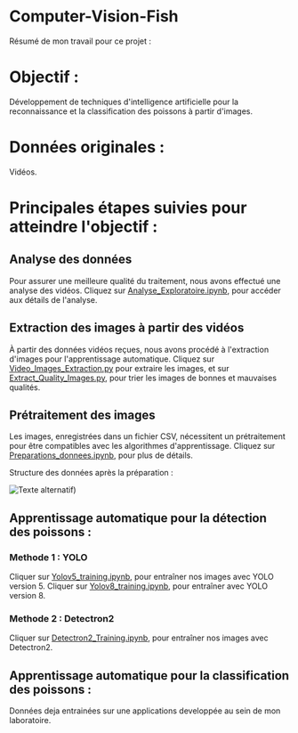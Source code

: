# Computer-Vision-Fish

Résumé de mon travail pour ce projet :

# Objectif : 
Développement de techniques d'intelligence artificielle pour la reconnaissance et la classification des poissons à partir d'images.

# Données originales :
Vidéos.

# Principales étapes suivies pour atteindre l'objectif :
## Analyse des données 
Pour assurer une meilleure qualité du traitement, nous avons effectué une analyse des vidéos. Cliquez sur [Analyse_Exploratoire.ipynb](https://github.com/Mikael1226/Computer-Vision-Fish/blob/main/Analyse_Exploratoire.ipynb), pour accéder aux détails de l'analyse.
## Extraction des images à partir des vidéos 
À partir des données vidéos reçues, nous avons procédé à l'extraction d'images pour l'apprentissage automatique. Cliquez sur [Video_Images_Extraction.py](https://github.com/Mikael1226/Computer-Vision-Fish/blob/main/Video_Images_Extraction.py) pour extraire les images, et sur [Extract_Quality_Images.py](https://github.com/Mikael1226/Computer-Vision-Fish/blob/main/Extract_Quality_Images.py), pour trier les images de bonnes et mauvaises qualités.

## Prétraitement des images 
Les images, enregistrées dans un fichier CSV, nécessitent un prétraitement pour être compatibles avec les algorithmes d'apprentissage. Cliquez sur [Preparations_donnees.ipynb](https://github.com/Mikael1226/Computer-Vision-Fish/blob/main/Preparations_donnees.ipynb), pour plus de détails.

Structure des données après la préparation :

![Texte alternatif](https://miro.medium.com/v2/resize:fit:828/format:webp/1*U-fN4t-mq8EDqfgafjM_zw.png))


## Apprentissage automatique pour la détection des poissons :
### Methode 1 : YOLO
Cliquer sur [Yolov5_training.ipynb](https://github.com/Mikael1226/Computer-Vision-Fish/blob/main/Yolov5_training.ipynb), pour entraîner nos images avec YOLO version 5. Cliquer sur [Yolov8_training.ipynb](https://github.com/Mikael1226/Computer-Vision-Fish/blob/main/Yolov8_training.ipynb), pour entraîner avec YOLO version 8.
### Methode 2 : Detectron2
Cliquer sur [Detectron2_Training.ipynb](https://github.com/Mikael1226/Computer-Vision-Fish/blob/main/Detectron2_Training.ipynb), pour entraîner nos images avec Detectron2.
## Apprentissage automatique pour la classification des poissons :
Données deja entrainées sur une applications developpée au sein de mon laboratoire.
